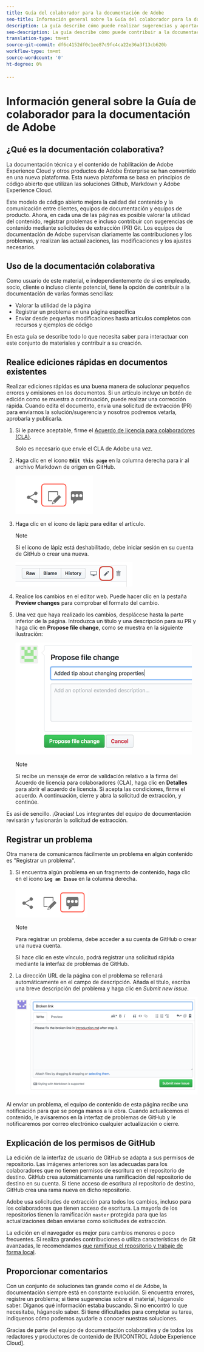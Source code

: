```yaml
---
title: Guía del colaborador para la documentación de Adobe
seo-title: Información general sobre la Guía del colaborador para la documentación técnica de Adobe Experience Cloud
description: La guía describe cómo puede realizar sugerencias y aportaciones al sitio de documentación de Adobe.
seo-description: La guía describe cómo puede contribuir a la documentación técnica de [!UICONTROL Adobe Experience Cloud].
translation-type: tm+mt
source-git-commit: df6c4152df0c1ee87c9fc4ca22e36a3f13cb620b
workflow-type: tm+mt
source-wordcount: '0'
ht-degree: 0%

---
```



# Información general sobre la Guía de colaborador para la documentación de Adobe

## ¿Qué es la documentación colaborativa?

La documentación técnica y el contenido de habilitación de Adobe Experience Cloud y otros productos de Adobe Enterprise se han convertido en una nueva plataforma. Esta nueva plataforma se basa en principios de código abierto que utilizan las soluciones Github, Markdown y Adobe Experience Cloud.

Este modelo de código abierto mejora la calidad del contenido y la comunicación entre clientes, equipos de documentación y equipos de producto. Ahora, en cada una de las páginas es posible valorar la utilidad del contenido, registrar problemas e incluso contribuir con sugerencias de contenido mediante solicitudes de extracción (PR) Git. Los equipos de documentación de Adobe supervisan diariamente las contribuciones y los problemas, y realizan las actualizaciones, las modificaciones y los ajustes necesarios.

## Uso de la documentación colaborativa

Como usuario de este material, e independientemente de si es empleado, socio, cliente o incluso cliente potencial, tiene la opción de contribuir a la documentación de varias formas sencillas:

* Valorar la utilidad de la página
* Registrar un problema en una página específica
* Enviar desde pequeñas modificaciones hasta artículos completos con recursos y ejemplos de código

En esta guía se describe todo lo que necesita saber para interactuar con este conjunto de materiales y contribuir a su creación.

<!--
>[!IMPORTANT]
>All repositories that publish to docs.adobe.com have adopted the [Adobe Open Source Code of Conduct](../code-of-conduct.md) or the [.NET Foundation Code of Conduct](https://dotnetfoundation.org/code-of-conduct). For more information, see the [Contributing](../contributing.md) article.
>
> Minor corrections or clarifications to documentation and code examples in public repositories are covered by the [Adobe Documentation Terms of Use](https://www.adobe.com/legal/terms.html). New or significant changes generate a comment in the pull request, asking you to submit an online Contribution License Agreement (CLA) if you are not an employee of Adobe. We need you to complete the online form before we can review or accept your pull request.
-->

## Realice ediciones rápidas en documentos existentes

Realizar ediciones rápidas es una buena manera de solucionar pequeños errores y omisiones en los documentos. Si un artículo incluye un botón de edición como se muestra a continuación, puede realizar una corrección rápida. Cuando edita el documento, envía una solicitud de extracción (PR) para enviarnos la solución/sugerencia y nosotros podremos vetarla, aprobarla y publicarla.

1. Si le parece aceptable, firme el [Acuerdo de licencia para colaboradores (CLA)](http://opensource.adobe.com/cla.html).

   Solo es necesario que envíe el CLA de Adobe una vez.
1. Haga clic en el icono **`Edit this page`** en la columna derecha para ir al archivo Markdown de origen en GitHub.

   ![Editar el icono de esta página](/help/assets/git_edit.png)

1. Haga clic en el icono de lápiz para editar el artículo.

   >[!NOTE]
   >
   >Si el icono de lápiz está deshabilitado, debe iniciar sesión en su cuenta de GitHub o crear una nueva.

   ![Ubicación del icono de lápiz](assets/edit-icon.png)

1. Realice los cambios en el editor web. Puede hacer clic en la pestaña **Preview changes** para comprobar el formato del cambio.
1. Una vez que haya realizado los cambios, desplácese hasta la parte inferior de la página. Introduzca un título y una descripción para su PR y haga clic en **Propose file change**, como se muestra en la siguiente ilustración:

   ![Propuesta de cambio](assets/submit-pull-request.png)

   >[!NOTE]
   >
   >Si recibe un mensaje de error de validación relativo a la firma del Acuerdo de licencia para colaboradores (CLA), haga clic en **Detalles** para abrir el acuerdo de licencia. Si acepta las condiciones, firme el acuerdo. A continuación, cierre y abra la solicitud de extracción, y continúe.

Es así de sencillo. ¡Gracias! Los integrantes del equipo de documentación revisarán y fusionarán la solicitud de extracción.

## Registrar un problema

Otra manera de comunicarnos fácilmente un problema en algún contenido es &quot;Registrar un problema&quot;.

1. Si encuentra algún problema en un fragmento de contenido, haga clic en el icono **`Log an Issue`** en la columna derecha.

   ![](assets/git_log_issue.png)

   >[!NOTE]
   >
   >Para registrar un problema, debe acceder a su cuenta de GitHub o crear una nueva cuenta.

   Si hace clic en este vínculo, podrá registrar una solicitud rápida mediante la interfaz de problemas de GitHub.

1. La dirección URL de la página con el problema se rellenará automáticamente en el campo de descripción. Añada el título, escriba una breve descripción del problema y haga clic en *Submit new issue*.

   ![](assets/git_issue_example.png)

Al enviar un problema, el equipo de contenido de esta página recibe una notificación para que se ponga manos a la obra. Cuando actualicemos el contenido, le avisaremos en la interfaz de problemas de GitHub y le notificaremos por correo electrónico cualquier actualización o cierre.

## Explicación de los permisos de GitHub

La edición de la interfaz de usuario de GitHub se adapta a sus permisos de repositorio. Las imágenes anteriores son las adecuadas para los colaboradores que no tienen permisos de escritura en el repositorio de destino. GitHub crea automáticamente una ramificación del repositorio de destino en su cuenta. Si tiene acceso de escritura al repositorio de destino, GitHub crea una rama nueva en dicho repositorio.

Adobe usa solicitudes de extracción para todos los cambios, incluso para los colaboradores que tienen acceso de escritura. La mayoría de los repositorios tienen la ramificación `master` protegida para que las actualizaciones deban enviarse como solicitudes de extracción.

La edición en el navegador es mejor para cambios menores o poco frecuentes. Si realiza grandes contribuciones o utiliza características de Git avanzadas, le recomendamos [que ramifique el repositorio y trabaje de forma local](setup/full-workflow.md).

## Proporcionar comentarios

Con un conjunto de soluciones tan grande como el de Adobe, la documentación siempre está en constante evolución. Si encuentra errores, registre un problema; si tiene sugerencias sobre el material, háganoslo saber. Díganos qué información estaba buscando. Si no encontró lo que necesitaba, háganoslo saber. Si tiene dificultades para completar su tarea, indíquenos cómo podemos ayudarle a conocer nuestras soluciones.

Gracias de parte del equipo de documentación colaborativa y de todos los redactores y productores de contenido de [!UICONTROL Adobe Experience Cloud].
